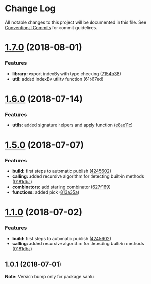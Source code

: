 # Change Log

All notable changes to this project will be documented in this file.
See [Conventional Commits](https://conventionalcommits.org) for commit guidelines.

<a name="1.7.0"></a>
# [1.7.0](https://github.com/danielo515/packages/compare/sanfu@1.6.0...sanfu@1.7.0) (2018-08-01)


### Features

* **library:** export indexBy with type checking ([7154b38](https://github.com/danielo515/packages/commit/7154b38))
* **util:** added indexBy utility function ([61b67ed](https://github.com/danielo515/packages/commit/61b67ed))




<a name="1.6.0"></a>
# [1.6.0](https://github.com/danielo515/packages/compare/sanfu@1.5.0...sanfu@1.6.0) (2018-07-14)


### Features

* **utils:** added signature helpers and apply function ([e8ae11c](https://github.com/danielo515/packages/commit/e8ae11c))




<a name="1.5.0"></a>
# [1.5.0](https://github.com/danielo515/packages/compare/sanfu@1.0.1...sanfu@1.5.0) (2018-07-07)


### Features

* **build:** first steps to automatic publish ([4245602](https://github.com/danielo515/packages/commit/4245602))
* **calling:** added recursive algorithm for detecting built-in methods ([0181dba](https://github.com/danielo515/packages/commit/0181dba))
* **combinators:** add starling combinator ([627f169](https://github.com/danielo515/packages/commit/627f169))
* **functions:** added pick ([813a35a](https://github.com/danielo515/packages/commit/813a35a))




<a name="1.1.0"></a>
# [1.1.0](https://github.com/danielo515/packages/compare/sanfu@1.0.1...sanfu@1.1.0) (2018-07-02)


### Features

* **build:** first steps to automatic publish ([4245602](https://github.com/danielo515/packages/commit/4245602))
* **calling:** added recursive algorithm for detecting built-in methods ([0181dba](https://github.com/danielo515/packages/commit/0181dba))




<a name="1.0.1"></a>
## 1.0.1 (2018-07-01)




**Note:** Version bump only for package sanfu
